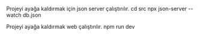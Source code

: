 Projeyi ayağa kaldırmak için json server çalıştırılır.
cd src
npx json-server --watch db.json

Projeyi ayağa kaldırmak web çalıştırılır.
npm run dev



